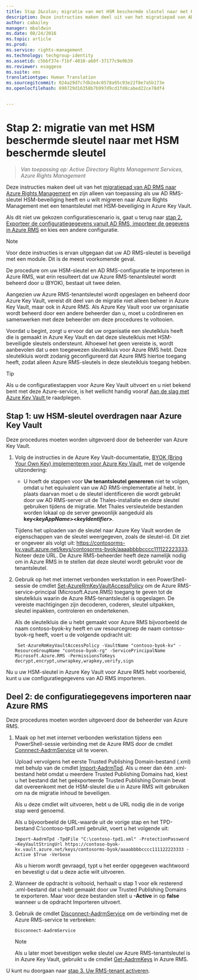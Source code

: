 ```yaml
---
title: Stap 2&colon; migratie van met HSM beschermde sleutel naar met HSM beschermde sleutel | Azure RMS
description: Deze instructies maken deel uit van het migratiepad van AD RMS naar Azure Rights Management en zijn alleen van toepassing als uw AD RMS-sleutel HSM-beveiliging heeft en u wilt migreren naar Azure Rights Management met een tenantsleutel met HSM-beveiliging in Azure Key Vault.
author: cabailey
manager: mbaldwin
ms.date: 08/24/2016
ms.topic: article
ms.prod: 
ms.service: rights-management
ms.technology: techgroup-identity
ms.assetid: c5bbf37e-f1bf-4010-a60f-37177c9e9b39
ms.reviewer: esaggese
ms.suite: ems
translationtype: Human Translation
ms.sourcegitcommit: 024a29d7c7db2e4c0578a95c93e22f8e7a5b173e
ms.openlocfilehash: 690729d16358b7b997d9cd1fd8cabed22ce78df4


---
```


# Stap 2: migratie van met HSM beschermde sleutel naar met HSM beschermde sleutel

>*Van toepassing op: Active Directory Rights Management Services, Azure Rights Management*


Deze instructies maken deel uit van het [migratiepad van AD RMS naar Azure Rights Management](migrate-from-ad-rms-to-azure-rms.md) en zijn alleen van toepassing als uw AD RMS-sleutel HSM-beveiliging heeft en u wilt migreren naar Azure Rights Management met een tenantsleutel met HSM-beveiliging in Azure Key Vault. 

Als dit niet uw gekozen configuratiescenario is, gaat u terug naar [stap 2. Exporteer de configuratiegegevens vanuit AD RMS, importeer de gegevens in Azure RMS](migrate-from-ad-rms-phase1.md#step-2-export-configuration-data-from-ad-rms-and-import-it-to-azure-rms) en kies een andere configuratie.

> [!NOTE]
> Voor deze instructies is ervan uitgegaan dat uw AD RMS-sleutel is beveiligd met een module. Dit is de meest voorkomende geval. 

De procedure om uw HSM-sleutel en AD RMS-configuratie te importeren in Azure RMS, wat erin resulteert dat uw Azure RMS-tenantsleutel wordt beheerd door u (BYOK), bestaat uit twee delen.

Aangezien uw Azure RMS-tenantsleutel wordt opgeslagen en beheerd door Azure Key Vault, vereist dit deel van de migratie niet alleen beheer in Azure Key Vault, maar ook in Azure RMS. Als Azure Key Vault voor uw organisatie wordt beheerd door een andere beheerder dan u, moet u coördineren en samenwerken met deze beheerder om deze procedures te voltooien.

Voordat u begint, zorgt u ervoor dat uw organisatie een sleutelkluis heeft die is gemaakt in Azure Key Vault en dat deze sleutelkluis met HSM-beveiligde sleutels ondersteunt. Alhoewel het geen vereiste is, wordt aanbevolen dat u een toegewezen sleutelkluis voor Azure RMS hebt. Deze sleutelkluis wordt zodanig geconfigureerd dat Azure RMS hiertoe toegang heeft, zodat alleen Azure RMS-sleutels in deze sleutelkluis toegang hebben.


> [!TIP]
> Als u de configuratiestappen voor Azure Key Vault uitvoert en u niet bekend bent met deze Azure-service, is het wellicht handig vooraf [Aan de slag met Azure Key Vault ](https://azure.microsoft.com/documentation/articles/key-vault-get-started/) te raadplegen. 


## Stap 1: uw HSM-sleutel overdragen naar Azure Key Vault

Deze procedures moeten worden uitgevoerd door de beheerder van Azure Key Vault.

1.  Volg de instructies in de Azure Key Vault-documentatie, [BYOK (Bring Your Own Key) implementeren voor Azure Key Vault](https://azure.microsoft.com/documentation/articles/key-vault-hsm-protected-keys/#implementing-bring-your-own-key-byok-for-azure-key-vault), met de volgende uitzondering:

    - U hoeft de stappen voor **Uw tenantsleutel genereren** niet te volgen, omdat u het equivalent van uw AD RMS-implementatie al hebt. In plaats daarvan moet u de sleutel identificeren die wordt gebruikt door uw AD RMS-server uit de Thales-installatie en deze sleutel gebruiken tijdens de migratie. Met Thales versleutelde bestanden worden lokaal op de server gewoonlijk aangeduid als **key<*keyAppName*><*keyIdentifier*>**.

    Tijdens het uploaden van de sleutel naar Azure Key Vault worden de eigenschappen van de sleutel weergegeven, zoals de sleutel-id. Dit ziet er ongeveer als volgt uit: https://contosorms-kv.vault.azure.net/keys/contosorms-byok/aaaabbbbcccc111122223333. Noteer deze URL. De Azure RMS-beheerder heeft deze namelijk nodig om in Azure RMS in te stellen dat deze sleutel wordt gebruikt voor de tenantsleutel.

2. Gebruik op het met internet verbonden werkstation in een PowerShell-sessie de cmdlet [Set-AzureRmKeyVaultAccessPolicy](https://msdn.microsoft.com/library/mt603625.aspx ) om de Azure RMS-service-principal (Microsoft.Azure.RMS) toegang te geven tot de sleutelkluis waarin de Azure RMS-tenantsleutel is opgeslagen. De vereiste machtigingen zijn decoderen, coderen, sleutel uitpakken, sleutel inpakken, controleren en ondertekenen.
    
    Als de sleutelkluis die u hebt gemaakt voor Azure RMS bijvoorbeeld de naam contoso-byok-ky heeft en uw resourcegroep de naam contoso-byok-rg heeft, voert u de volgende opdracht uit:
    
        Set-AzureRmKeyVaultAccessPolicy -VaultName "contoso-byok-kv" -ResourceGroupName "contoso-byok-rg" -ServicePrincipalName Microsoft.Azure.RMS -PermissionsToKeys decrypt,encrypt,unwrapkey,wrapkey,verify,sign


Nu u uw HSM-sleutel in Azure Key Vault voor Azure RMS hebt voorbereid, kunt u uw configuratiegegevens van AD RMS importeren.

## Deel 2: de configuratiegegevens importeren naar Azure RMS

Deze procedures moeten worden uitgevoerd door de beheerder van Azure RMS.

1.  Maak op het met internet verbonden werkstation tijdens een PowerShell-sessie verbinding met de Azure RMS door de cmdlet [Connnect-AadrmService](https://msdn.microsoft.com/library/dn629415.aspx ) uit te voeren.
    
    Upload vervolgens het eerste Trusted Publishing Domain-bestand (.xml) met behulp van de cmdlet [Import-AadrmTpd](https://msdn.microsoft.com/library/dn857523.aspx). Als u meer dan één .xml-bestand hebt omdat u meerdere Trusted Publishing Domains had, kiest u het bestand dat het geëxporteerde Trusted Publishing Domain bevat dat overeenkomt met de HSM-sleutel die u in Azure RMS wilt gebruiken om na de migratie inhoud te beveiligen. 
    
    Als u deze cmdlet wilt uitvoeren, hebt u de URL nodig die in de vorige stap werd genoemd.
    
    Als u bijvoorbeeld de URL-waarde uit de vorige stap en het TPD-bestand C:\contoso-tpd1.xml gebruikt, voert u het volgende uit:
    
    ```
    Import-AadrmTpd -TpdFile "C:\contoso-tpd1.xml" -ProtectionPassword –KeyVaultStringUrl https://contoso-byok-kv.vault.azure.net/keys/contosorms-byok/aaaabbbbcccc111122223333 -Active $True -Verbose
    ```
    
    Als u hierom wordt gevraagd, typt u het eerder opgegeven wachtwoord en bevestigt u dat u deze actie wilt uitvoeren.

2.  Wanneer de opdracht is voltooid, herhaalt u stap 1 voor elk resterend .xml-bestand dat u hebt gemaakt door uw Trusted Publishing Domains te exporteren. Maar voor deze bestanden stelt u **-Active** in op **false** wanneer u de opdracht Importeren uitvoert.  

3.  Gebruik de cmdlet [Disconnect-AadrmService](http://msdn.microsoft.com/library/windowsazure/dn629416.aspx) om de verbinding met de Azure RMS-service te verbreken:

    ```
    Disconnect-AadrmService
    ```

    > [!NOTE]
    > Als u later moet bevestigen welke sleutel uw Azure RMS-tenantsleutel is in Azure Key Vault, gebruikt u de cmdlet [Get-AadrmKeys](https://msdn.microsoft.com/library/dn629420.aspx) in Azure RMS.

U kunt nu doorgaan naar [stap 3. Uw RMS-tenant activeren](migrate-from-ad-rms-phase1.md#step-3-activate-your-rms-tenant).




<!--HONumber=Aug16_HO4-->


